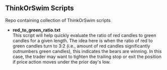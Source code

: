 ## ThinkOrSwim Scripts

Repo containing collection of ThinkOrSwim scripts

  * **red_to_green_ratio.txt**  
This script will help quickly evaluate the ratio of red candles to green candles for a given length.  The idea here is
when the ratio of red to green candles turn to 3:2 (i.e., amount of red candles significantly outnumbers green candles), this indicates the bears are winning. In this case, the trader may want to tighten the trailing stop or exit the position if price action moves under the prior day's low.



